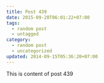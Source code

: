 ```yaml
---
title: Post 439
date: 2015-09-20T06:01:22+07:00
tags:
  - random post
  - untagged
category:
  - random post
  - uncategorized
updated: 2014-09-15T05:36:20+07:00
---
```

This is content of post 439